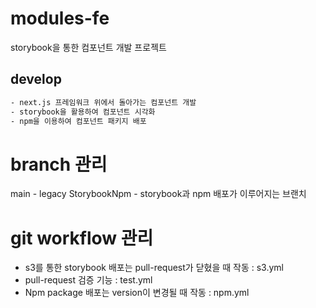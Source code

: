 # modules-fe

storybook을 통한 컴포넌트 개발 프로젝트

## develop

```bash
- next.js 프레임워크 위에서 돌아가는 컴포넌트 개발
- storybook을 활용하여 컴포넌트 시각화
- npm을 이용하여 컴포넌트 패키지 배포
```

# branch 관리

main - legacy
StorybookNpm - storybook과 npm 배포가 이루어지는 브랜치

# git workflow 관리

- s3를 통한 storybook 배포는 pull-request가 닫혔을 때 작동 : s3.yml
- pull-request 검증 기능 : test.yml
- Npm package 배포는 version이 변경될 때 작동 : npm.yml
